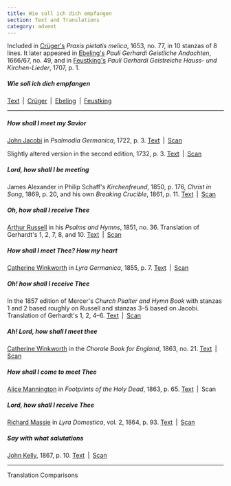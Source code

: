 ```yaml
---
title: Wie soll ich dich empfangen
section: Text and Translations
category: advent
---
```


Included in [Crüger's](/authors/crüger) *Praxis pietatis melica*, 1653, no. 77, in 10 stanzas of 8 lines. It later appeared in [Ebeling's](/authors/ebeling) *Pauli Gerhardi Geistliche Andachten*, 1666/67, no. 49, and in [Feustking's](/authors/feustking) *Pauli Gerhardi Geistreiche Hauss- und Kirchen-Lieder*, 1707, p. 1.

##### Wie soll ich dich empfangen

[Text](/hymns/001/text/gerhardt) \| [Crüger](/hymns/001/scans/crüger.pdf) \| [Ebeling](/hymns/001/scans/ebeling.pdf) \| [Feustking](/hymns/001/scans/feustking.pdf)  

---

##### How shall I meet my Savior

[John Jacobi](/authors/jacobi) in *Psalmodia Germanica*, 1722, p. 3. [Text](/hymns/001/text/jacobi-1) \| [Scan](/hymns/001/scans/jacobi-1.pdf)

Slightly altered version in the second edition, 1732, p. 3. [Text](/hymns/001/text/jacobi-2) \| [Scan](/hymns/001/scans/jacobi-2.pdf)

##### Lord, how shall I be meeting

James Alexander in Philip Schaff's *Kirchenfreund*, 1850, p. 176, *Christ in Song*, 1869, p. 20, and his own *Breaking Crucible*, 1861, p. 11. [Text](/hymns/001/text/alexander) \| [Scan](/hymns/001/scans/alexander.pdf)

##### Oh, how shall I receive Thee

[Arthur Russell](/authors/russell) in his *Psalms and Hymns*, 1851, no. 36. Translation of Gerhardt's 1, 2, 7, 8, and 10. [Text](/hymns/001/text/russell) \| [Scan](/hymns/001/scans/russell.pdf)

##### How shall I meet Thee? How my heart

[Catherine Winkworth](/authors/winkworth) in *Lyra Germanica*, 1855, p. 7. [Text](/hymns/001/text/winkworth-1) \| [Scan](/hymns/001/scans/winkworth-1.pdf)

##### Oh! how shall I receive Thee

In the 1857 edition of Mercer's *Church Psalter and Hymn Book* with stanzas 1 and 2 based roughly on Russell and stanzas 3–5 based on Jacobi. Translation of Gerhardt's 1, 2, 4–6. [Text](/hymns/001/text/mercer) \| [Scan](/hymns/001/scans/mercer.pdf)

##### Ah! Lord, how shall I meet thee

[Catherine Winkworth](/authors/winkworth) in the *Chorale Book for England*, 1863, no. 21. [Text](/hymns/001/text/winkworth-2) \| [Scan](/hymns/001/scans/winkworth-2.pdf)

##### How shall I come to meet Thee

[Alice Mannington](/authors/mannington) in *Footprints of the Holy Dead*, 1863, p. 65. [Text](/hymns/001/text/mannington) \| Scan

##### Lord, how shall I receive Thee

[Richard Massie](/authors/massie_r) in *Lyra Domestica*, vol. 2, 1864, p. 93. [Text](/hymns/001/text/massie) \| [Scan](/hymns/001/scans/massie.pdf)

##### Say with what salutations

[John Kelly](/authors/kelly), 1867, p. 10. [Text](/hymns/001/text/kelly) \| [Scan](/hymns/001/scans/kelly.pdf)

---

<span class="button">Translation Comparisons</span>